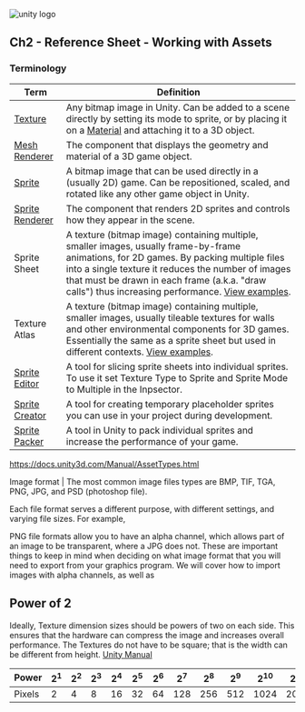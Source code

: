 

![unity logo](https://raw.githubusercontent.com/omundy/dig250-game-development/master/reference-sheets/images/unity-logo-293w.png)

## Ch2 - Reference Sheet - Working with Assets




### Terminology

Term | Definition
--- | ---
[Texture](https://docs.unity3d.com/Manual/Textures.html) | Any bitmap image in Unity. Can be added to a scene directly by setting its mode to sprite, or by placing it on a [Material](https://docs.unity3d.com/Manual/Materials.html) and attaching it to a 3D object.
[Mesh Renderer](https://docs.unity3d.com/Manual/class-MeshRenderer.html) | The component that displays the geometry and material of a 3D game object.
[Sprite](https://docs.unity3d.com/Manual/Sprites.html) | A bitmap image that can be used directly in a (usually 2D) game. Can be repositioned, scaled, and rotated like any other game object in Unity.
[Sprite Renderer](https://docs.unity3d.com/Manual/class-SpriteRenderer.html) | The component that renders 2D sprites and controls how they appear in the scene.
Sprite Sheet | A texture (bitmap image) containing multiple, smaller images, usually frame-by-frame animations, for 2D games. By packing multiple files into a single texture it reduces the number of images that must be drawn in each frame (a.k.a. "draw calls") thus increasing performance. [View examples](https://www.google.com/search?q=sprite+sheet&safe=off&tbm=isch).
Texture Atlas | A texture (bitmap image) containing multiple, smaller images, usually tileable textures for walls and other environmental components for 3D games. Essentially the same as a sprite sheet but used in different contexts. [View examples](https://www.google.com/search?q=texture+atlas&safe=off&tbm=isch).
[Sprite Editor](https://docs.unity3d.com/Manual/SpriteEditor.html) | A tool for slicing sprite sheets into individual sprites. To use it set Texture Type to Sprite and Sprite Mode to Multiple in the Inpsector.
[Sprite Creator](https://docs.unity3d.com/Manual/SpriteCreator.html) | A tool for creating temporary placeholder sprites you can use in your project during development.
[Sprite Packer](https://docs.unity3d.com/Manual/SpritePacker.html) | A tool in Unity to pack individual sprites and increase the performance of your game.



https://docs.unity3d.com/Manual/AssetTypes.html
  
  

Image format | The most common image files types are BMP, TIF, TGA, PNG, JPG, and PSD (photoshop file).

  

Each file format serves a different purpose, with different settings, and varying file sizes. For example,

  
  

PNG file formats allow you to have an alpha channel, which allows part of an image to be transparent, where a JPG does not. These are important things to keep in mind when deciding on what image format that you will need to export from your graphics program. We will cover how to import images with alpha channels, as well as



## Power of 2

Ideally, Texture dimension sizes should be powers of two on each side. This ensures that the hardware can compress the image and increases overall performance. The Textures do not have to be square; that is the width can be different from height. [Unity Manual](https://docs.unity3d.com/Manual/ImportingTextures.html#TextureSizes) 

Power | 2<sup>1</sup> | 2<sup>2</sup> | 2<sup>3</sup> | 2<sup>4</sup> | 2<sup>5</sup> | 2<sup>6</sup> | 2<sup>7</sup> | 2<sup>8</sup> | 2<sup>9</sup> | 2<sup>10</sup> | 2<sup>11</sup> | 2<sup>12</sup>
--- | --- | --- | --- | --- | --- | --- | --- | --- | --- | --- | --- | ---
Pixels | 2 | 4 | 8 | 16 | 32 | 64 | 128 | 256 | 512 | 1024 | 2048 | 4096













